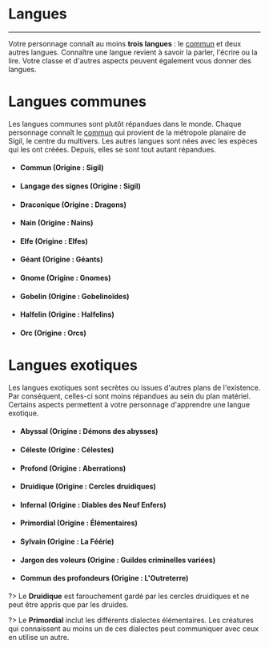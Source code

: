 # Langues <!-- {docsify-ignore} -->

---

Votre personnage connaît au moins **trois langues** : le [commun](#commun) et deux autres langues. Connaître une langue revient à savoir la parler, l'écrire ou la lire. Votre classe et d'autres aspects peuvent également vous donner des langues.

# Langues communes

Les langues communes sont plutôt répandues dans le monde. Chaque personnage connaît le [commun](#commun) qui provient de la métropole planaire de Sigil, le centre du multivers. Les autres langues sont nées avec les espèces qui les ont créées. Depuis, elles se sont tout autant répandues.

- #### **Commun** (Origine : Sigil)
- #### **Langage des signes** (Origine : Sigil)
- #### **Draconique** (Origine : Dragons)
- #### **Nain** (Origine : Nains)
- #### **Elfe** (Origine : Elfes)
- #### **Géant** (Origine : Géants)
- #### **Gnome** (Origine : Gnomes)
- #### **Gobelin** (Origine : Gobelinoïdes)
- #### **Halfelin** (Origine : Halfelins)
- #### **Orc** (Origine : Orcs)

# Langues exotiques

Les langues exotiques sont secrètes ou issues d'autres plans de l'existence. Par conséquent, celles-ci sont moins répandues au sein du plan matériel. Certains aspects permettent à votre personnage d'apprendre une langue exotique.

- #### **Abyssal** (Origine : Démons des abysses)
- #### **Céleste** (Origine : Célestes)
- #### **Profond** (Origine : Aberrations)
- #### **Druidique** (Origine : Cercles druidiques)
- #### **Infernal** (Origine : Diables des Neuf Enfers)
- #### **Primordial** (Origine : Élémentaires)
- #### **Sylvain** (Origine : La Féérie)
- #### **Jargon des voleurs** (Origine : Guildes criminelles variées)
- #### **Commun des profondeurs** (Origine : L'Outreterre)

?> Le **Druidique** est farouchement gardé par les cercles druidiques et ne peut être appris que par les druides.

?> Le **Primordial** inclut les différents dialectes élémentaires. Les créatures qui connaissent au moins un de ces dialectes peut communiquer avec ceux en utilise un autre.
